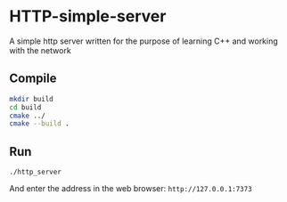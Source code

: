 # HTTP-simple-server

A simple http server written for the purpose of learning C++ and working with the network

## Compile

```bash
mkdir build
cd build
cmake ../
cmake --build .
```

## Run

```
./http_server
```

And enter the address in the web browser: `http://127.0.0.1:7373`